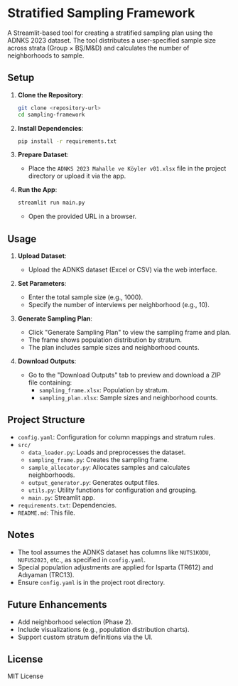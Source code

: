 # Stratified Sampling Framework

A Streamlit-based tool for creating a stratified sampling plan using the ADNKS 2023 dataset. The tool distributes a user-specified sample size across strata (Group × BŞ/M&D) and calculates the number of neighborhoods to sample.

## Setup

1. **Clone the Repository**:
   ```bash
   git clone <repository-url>
   cd sampling-framework
   ```

2. **Install Dependencies**:
   ```bash
   pip install -r requirements.txt
   ```

3. **Prepare Dataset**:
   - Place the `ADNKS 2023 Mahalle ve Köyler v01.xlsx` file in the project directory or upload it via the app.

4. **Run the App**:
   ```bash
   streamlit run main.py
   ```
   - Open the provided URL in a browser.

## Usage

1. **Upload Dataset**:
   - Upload the ADNKS dataset (Excel or CSV) via the web interface.

2. **Set Parameters**:
   - Enter the total sample size (e.g., 1000).
   - Specify the number of interviews per neighborhood (e.g., 10).

3. **Generate Sampling Plan**:
   - Click "Generate Sampling Plan" to view the sampling frame and plan.
   - The frame shows population distribution by stratum.
   - The plan includes sample sizes and neighborhood counts.

4. **Download Outputs**:
   - Go to the "Download Outputs" tab to preview and download a ZIP file containing:
     - `sampling_frame.xlsx`: Population by stratum.
     - `sampling_plan.xlsx`: Sample sizes and neighborhood counts.

## Project Structure

- `config.yaml`: Configuration for column mappings and stratum rules.
- `src/`
  - `data_loader.py`: Loads and preprocesses the dataset.
  - `sampling_frame.py`: Creates the sampling frame.
  - `sample_allocator.py`: Allocates samples and calculates neighborhoods.
  - `output_generator.py`: Generates output files.
  - `utils.py`: Utility functions for configuration and grouping.
  - `main.py`: Streamlit app.
- `requirements.txt`: Dependencies.
- `README.md`: This file.

## Notes

- The tool assumes the ADNKS dataset has columns like `NUTS1KODU`, `NUFUS2023`, etc., as specified in `config.yaml`.
- Special population adjustments are applied for Isparta (TR612) and Adıyaman (TRC13).
- Ensure `config.yaml` is in the project root directory.

## Future Enhancements

- Add neighborhood selection (Phase 2).
- Include visualizations (e.g., population distribution charts).
- Support custom stratum definitions via the UI.

## License

MIT License